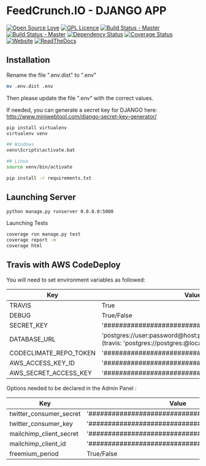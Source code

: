FeedCrunch.IO - DJANGO APP
====================
[![Open Source Love](https://badges.frapsoft.com/os/v2/open-source.svg?v=103)](https://github.com/ellerbrock/open-source-badges/)
[![GPL Licence](https://badges.frapsoft.com/os/gpl/gpl.svg?v=103)](https://opensource.org/licenses/GPL-3.0/)
[![Build Status - Master](https://img.shields.io/travis/DEKHTIARJonathan/FeedCrunch.IO/master.svg?label=Travis%20-%20Master)](https://travis-ci.org/DEKHTIARJonathan/FeedCrunch.IO)
[![Build Status - Master](https://img.shields.io/travis/DEKHTIARJonathan/FeedCrunch.IO/dev.svg?label=Travis%20-%20Dev)](https://travis-ci.org/DEKHTIARJonathan/FeedCrunch.IO)
[![Dependency Status](https://beta.gemnasium.com/badges/github.com/DEKHTIARJonathan/FeedCrunch.IO.svg)](https://beta.gemnasium.com/projects/github.com/DEKHTIARJonathan/FeedCrunch.IO)
[![Coverage Status](https://coveralls.io/repos/github/DEKHTIARJonathan/FeedCrunch.IO/badge.svg)](https://coveralls.io/github/DEKHTIARJonathan/FeedCrunch.IO)
[![Website](https://img.shields.io/website-up-down-green-red/http/www.feedcrunch.io.svg?label=Feedcrunch.io)](https://www.feedcrunch.io)
[![ReadTheDocs](https://img.shields.io/badge/docs-latest-brightgreen.svg?style=flat&maxAge=86400)](http://feedcrunch.readthedocs.io/en/latest/)

## Installation

Rename the file ".env.dist" to ".env"
```sh
mv .env.dist .env
```

Then please update the file ".env" with the correct values.

If needed, you can generate a secret key for DJANGO here: http://www.miniwebtool.com/django-secret-key-generator/

```sh
pip install virtualenv
virtualenv venv

## Windows
venv\Scripts\activate.bat

## Linux
source venv/bin/activate

pip install -r requirements.txt
```

## Launching Server

```sh
python manage.py runserver 0.0.0.0:5000
```

Launching Tests

```sh
coverage run manage.py test
coverage report -m
coverage html
```

## Travis with AWS CodeDeploy

You will need to set environment variables as followed:

| Key                      | Value                                                                                                    |
|--------------------------|----------------------------------------------------------------------------------------------------------|
| TRAVIS                   | True                                                                                                     |
| DEBUG                    | True/False                                                                                               |
| SECRET_KEY               | '##############################################'                                                         |
| DATABASE_URL             | 'postgres://user:password@host:port/Database'<br>(travis: 'postgres://postgres:@localhost:5432/travisci')|
| CODECLIMATE_REPO_TOKEN   | '##############################################'                                                         |
| AWS_ACCESS_KEY_ID        | '##############################################'	                                                        |
| AWS_SECRET_ACCESS_KEY    | '##############################################'                                                         |


Options needed to be declared in the Admin Panel :

| Key                      | Value                                            |
|--------------------------|--------------------------------------------------|
| twitter_consumer_secret  | '##############################################' |
| twitter_consumer_key     | '##############################################' |
| mailchimp_client_secret  | '##############################################' |
| mailchimp_client_id      | '##############################################' |
| freemium_period          | True/False                                       |
